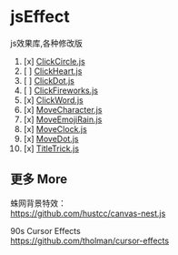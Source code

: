 # jsEffect
js效果库,各种修改版

1. [x] [ClickCircle.js](https://github.com/MaxHu-arpg/jsEffect/blob/main/js/ClickCircle.js) 
2. [ ] [ClickHeart.js](https://github.com/MaxHu-arpg/jsEffect/blob/main/js/ClickHeart.js)
3. [ ] [ClickDot.js](https://github.com/MaxHu-arpg/jsEffect/blob/main/js/ClickDot.js)
4. [ ] [ClickFireworks.js](https://github.com/MaxHu-arpg/jsEffect/blob/main/js/ClickFireworks.js)
5. [x] [ClickWord.js](https://github.com/MaxHu-arpg/jsEffect/blob/main/js/ClickWord.js)
6. [x] [MoveCharacter.js](https://github.com/MaxHu-arpg/jsEffect/blob/main/js/MoveCharacter.js)
7. [x] [MoveEmojiRain.js](https://github.com/MaxHu-arpg/jsEffect/blob/main/js/MoveEmojiRain.js)
8. [x] [MoveClock.js](https://github.com/MaxHu-arpg/jsEffect/blob/main/js/MoveClock.js)
9. [x] [MoveDot.js](https://github.com/MaxHu-arpg/jsEffect/blob/main/js/MoveDot.js)
10. [x] [TitleTrick.js](https://github.com/MaxHu-arpg/jsEffect/blob/main/js/TitleTrick.js)
## 更多 More

蛛网背景特效：\
https://github.com/hustcc/canvas-nest.js

90s Cursor Effects\
https://github.com/tholman/cursor-effects

